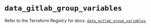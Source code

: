 # `data_gitlab_group_variables`

Refer to the Terraform Registry for docs: [`data_gitlab_group_variables`](https://registry.terraform.io/providers/gitlabhq/gitlab/17.5.0/docs/data-sources/group_variables).
